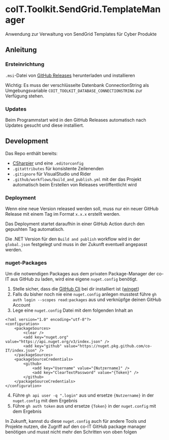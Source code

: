 # coIT.Toolkit.SendGrid.TemplateManager

Anwendung zur Verwaltung von SendGrid Templates für Cyber Produkte

## Anleitung

### Ersteinrichtung

`.msi`-Datei von [GitHub Releases](https://github.com/co-IT/coIT.Toolkit.SendGrid.TemplateManager/releases) herunterladen und installieren

Wichtig: Es muss der verschlüsselte Datenbank ConnectionString als Umgebungsvariable `COIT_TOOLKIT_DATABASE_CONNECTIONSTRING` zur Verfügung stehen.

### Updates

Beim Programmstart wird in den GitHub Releases automatisch nach Updates gesucht und diese installiert.

## Development

Das Repo enthält bereits:

- [CSharpier](https://csharpier.com/docs/About) und eine `.editorconfig`
- `.gitattributes` für konsistente Zeilenenden
- `.gitignore` für VisualStudio und Rider
- `.github/workflows/build_and_publish.yml` mit der das Projekt automatisch beim Erstellen von
  Releases veröffentlicht wird

### Deployment

Wenn eine neue Version released werden soll, muss nur ein neuer GitHub Release mit einem Tag im Format `x.x.x` erstellt werden.

Das Deployment startet daraufhin in einer GitHub Action durch den gepushten Tag automatisch.

Die .NET Version für den `Build and publish` workflow wird in der `global.json` festgelegt und muss in der Zukunft eventuell angepasst werden.

### nuget-Packages

Um die notwendigen Packages aus dem privaten Package-Manager der co-IT aus GitHub zu laden, wird eine eigene `nuget.config` benötigt.

1. Stelle sicher, dass die [GitHub Cli](https://cli.github.com/) bei dir installiert ist ([winget](https://github.com/microsoft/winget-cli))
2. Falls du bisher noch nie eine `nuget.config` anlegen musstest führe `gh auth login --scopes read:packages` aus und verknüpfge deinen GitHub Account
3. Lege eine `nuget.config` Datei mit dem folgenden Inhalt an

```
<?xml version="1.0" encoding="utf-8"?>
<configuration>
    <packageSources>
        <clear />
        <add key="nuget.org" value="https://api.nuget.org/v3/index.json" />
        <add key="github" value="https://nuget.pkg.github.com/co-IT/index.json" />
    </packageSources>
    <packageSourceCredentials>
        <github>
            <add key="Username" value="{Nutzername}" />
            <add key="ClearTextPassword" value="{Token}" />
        </github>
    </packageSourceCredentials>
</configuration>
```

4. Führe `gh api user -q ".login"` aus und ersetze `{Nutzername}` in der `nuget.config` mit dem Ergebnis
5. Führe `gh auth token` aus und ersetze `{Token}` in der `nuget.config` mit dem Ergebnis

In Zukunft, kannst du diese `nuget.config` auch für andere Tools und Projekte nutzen, die Zugriff auf den co-IT GitHub package manager benötigen und musst nicht mehr den Schritten von oben folgen
